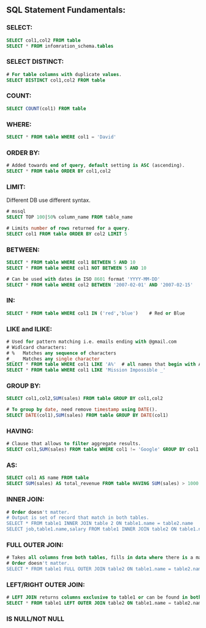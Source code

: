## SQL Statement Fundamentals:
### SELECT:
```sql
SELECT col1,col2 FROM table
SELECT * FROM infomration_schema.tables
```
### SELECT DISTINCT:
```sql
# For table columns with duplicate values.
SELECT DISTINCT col1,col2 FROM table
```
### COUNT:
```sql
SELECT COUNT(col1) FROM table
```
### WHERE:
```sql
SELECT * FROM table WHERE col1 = 'David'
```
### ORDER BY:
```sql
# Added towards end of query, default setting is ASC (ascending).
SELECT * FROM table ORDER BY col1,col2
```
### LIMIT:
Different DB use different syntax.
```sql
# mssql
SELECT TOP 100|50% column_name FROM table_name

# Limits number of rows returned for a query.
SELECT col1 FROM table ORDER BY col2 LIMIT 5
```
### BETWEEN:
```sql
SELECT * FROM table WHERE col1 BETWEEN 5 AND 10
SELECT * FROM table WHERE col1 NOT BETWEEN 5 AND 10

# Can be used with dates in ISO 8601 format 'YYYY-MM-DD'
SELECT * FROM table WHERE col2 BETWEEN '2007-02-01' AND '2007-02-15'
```
### IN:
```sql
SELECT * FROM table WHERE col1 IN ('red','blue')    # Red or Blue
```
### LIKE and ILIKE:
```sql
# Used for pattern matching i.e. emails ending with @gmail.com
# Widlcard characters: 
# %   Matches any sequence of characters
# _   Matches any single character
SELECT * FROM table WHERE col1 LIKE 'A%'  # all names that begin with A
SELECT * FROM table WHERE col1 LIKE 'Mission Impossible _'
```
### GROUP BY:
```sql
SELECT col1,col2,SUM(sales) FROM table GROUP BY col1,col2

# To group by date, need remove timestamp using DATE().
SELECT DATE(col1),SUM(sales) FROM table GROUP BY DATE(col1)
```
### HAVING:
```sql
# Clause that allows to filter aggregate results.
SELECT col1,SUM(sales) FROM table WHERE col1 != 'Google' GROUP BY col1 HAVING SUM(sales) > 1000
```
### AS:
```sql
SELECT col1 AS name FROM table
SELECT SUM(sales) AS total_revenue FROM table HAVING SUM(sales) > 1000    # agg functions need to use original name
```
### INNER JOIN:
```sql
# Order doesn't matter.
# Output is set of record that match in both tables.
SELECT * FROM table1 INNER JOIN table 2 ON table1.name = table2.name
SELECT job,table1.name,salary FROM table1 INNER JOIN table2 ON table1.name = table2.name 
```
### FULL OUTER JOIN:
```sql
# Takes all columns from both tables, fills in data where there is a match, else NULL.
# Order doesn't matter.
SELECT * FROM table1 FULL OUTER JOIN table2 ON table1.name = table2.name
```
### LEFT/RIGHT OUTER JOIN:
```sql
# LEFT JOIN returns columns exclusive to table1 or can be found in both.
SELECT * FROM table1 LEFT OUTER JOIN table2 ON table1.name = table2.name
```
### IS NULL/NOT NULL

